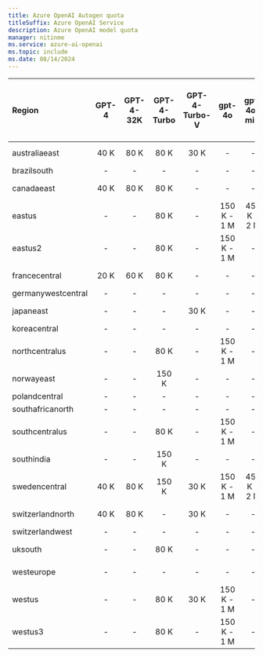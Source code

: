```yaml
---
title: Azure OpenAI Autogen quota
titleSuffix: Azure OpenAI Service
description: Azure OpenAI model quota
manager: nitinme
ms.service: azure-ai-openai
ms.topic: include
ms.date: 08/14/2024
---
```



| Region             | GPT-4   | GPT-4-32K   | GPT-4-Turbo   | GPT-4-Turbo-V   | gpt-4o      | gpt-4o-mini   | GPT-35-Turbo   | GPT-35-Turbo-Instruct   | gpt-4o - GlobalStandard   | gpt-4o-mini - GlobalStandard   | GPT-4o - Global-Batch   | GPT-4o-mini - Global-Batch   | GPT-4 - Global-Batch   | GPT-4-Turbo - Global-Batch   | gpt-35-turbo - Global-Batch   | Text-Embedding-Ada-002   | text-embedding-3-small   | text-embedding-3-large   | Babbage-002   | Babbage-002 - finetune   | Davinci-002   | Davinci-002 - finetune   | GPT-35-Turbo - finetune   | GPT-35-Turbo-1106 - finetune   | GPT-4o-mini - finetune   | GPT-4-Turbo - GlobalStandard   | GPT-4 - finetune   | GPT-35-Turbo-0125 - finetune   |
|:-------------------|:-------:|:-----------:|:-------------:|:---------------:|:-----------:|:-------------:|:--------------:|:-----------------------:|:-------------------------:|:------------------------------:|:-----------------------:|:----------------------------:|:----------------------:|:----------------------------:|:-----------------------------:|:------------------------:|:------------------------:|:------------------------:|:-------------:|:------------------------:|:-------------:|:------------------------:|:-------------------------:|:------------------------------:|:------------------------:|:------------------------------:|:------------------:|:-------------------------------|
| australiaeast      | 40 K    | 80 K        | 80 K          | 30 K            | -           | -             | 300 K          | -                       | 450 K - 30 M              | -                              | -                       | -                            | -                      | -                            | -                             | 350 K                    | -                        | -                        | -             | -                        | -             | -                        | -                         | -                              | -                        | -                              | -                  | -                              |
| brazilsouth        | -       | -           | -             | -               | -           | -             | -              | -                       | 450 K - 30 M              | -                              | -                       | -                            | -                      | -                            | -                             | 350 K                    | -                        | -                        | -             | -                        | -             | -                        | -                         | -                              | -                        | -                              | -                  | -                              |
| canadaeast         | 40 K    | 80 K        | 80 K          | -               | -           | -             | 300 K          | -                       | 450 K - 30 M              | -                              | -                       | -                            | -                      | -                            | -                             | 350 K                    | 350 K                    | 350 K                    | -             | -                        | -             | -                        | -                         | -                              | -                        | -                              | -                  | -                              |
| eastus             | -       | -           | 80 K          | -               | 150 K - 1 M | 450 K - 2 M   | 240 K          | 240 K                   | 450 K - 30 M              | 2 M - 50 M                     | 50 M - 5 B              | 50 M - 5 B                   | 5 M - 150 M            | 40 M - 300 M                 | 100 M - 10 B                  | 240 K                    | 350 K                    | 350 K                    | -             | -                        | -             | -                        | -                         | -                              | -                        | -                              | -                  | -                              |
| eastus2            | -       | -           | 80 K          | -               | 150 K - 1 M | -             | 300 K          | -                       | 450 K - 30 M              | -                              | -                       | -                            | -                      | -                            | -                             | 350 K                    | 350 K                    | 350 K                    | -             | -                        | -             | -                        | 250 K                     | 250 K                          | -                        | -                              | -                  | 250 K                          |
| francecentral      | 20 K    | 60 K        | 80 K          | -               | -           | -             | 240 K          | -                       | 450 K - 30 M              | -                              | -                       | -                            | -                      | -                            | -                             | 240 K                    | -                        | 350 K                    | -             | -                        | -             | -                        | -                         | -                              | -                        | -                              | -                  | -                              |
| germanywestcentral | -       | -           | -             | -               | -           | -             | -              | -                       | 450 K - 30 M              | -                              | -                       | -                            | -                      | -                            | -                             | -                        | -                        | -                        | -             | -                        | -             | -                        | -                         | -                              | -                        | -                              | -                  | -                              |
| japaneast          | -       | -           | -             | 30 K            | -           | -             | 300 K          | -                       | 450 K - 30 M              | -                              | -                       | -                            | -                      | -                            | -                             | 350 K                    | -                        | 350 K                    | -             | -                        | -             | -                        | -                         | -                              | -                        | -                              | -                  | -                              |
| koreacentral       | -       | -           | -             | -               | -           | -             | -              | -                       | 450 K - 30 M              | -                              | -                       | -                            | -                      | -                            | -                             | -                        | -                        | -                        | -             | -                        | -             | -                        | -                         | -                              | -                        | -                              | -                  | -                              |
| northcentralus     | -       | -           | 80 K          | -               | 150 K - 1 M | -             | 300 K          | -                       | 450 K - 30 M              | -                              | -                       | -                            | -                      | -                            | -                             | 350 K                    | -                        | -                        | 240 K         | 250 K                    | 240 K         | 250 K                    | 250 K                     | 250 K                          | 100 K                    | 450 K                          | 100 K              | 250 K                          |
| norwayeast         | -       | -           | 150 K         | -               | -           | -             | -              | -                       | 450 K - 30 M              | -                              | -                       | -                            | -                      | -                            | -                             | 350 K                    | -                        | -                        | -             | -                        | -             | -                        | -                         | -                              | -                        | -                              | -                  | -                              |
| polandcentral      | -       | -           | -             | -               | -           | -             | -              | -                       | 450 K - 30 M              | -                              | -                       | -                            | -                      | -                            | -                             | -                        | -                        | -                        | -             | -                        | -             | -                        | -                         | -                              | -                        | -                              | -                  | -                              |
| southafricanorth   | -       | -           | -             | -               | -           | -             | -              | -                       | 450 K - 30 M              | -                              | -                       | -                            | -                      | -                            | -                             | 350 K                    | -                        | -                        | -             | -                        | -             | -                        | -                         | -                              | -                        | -                              | -                  | -                              |
| southcentralus     | -       | -           | 80 K          | -               | 150 K - 1 M | -             | 240 K          | -                       | 450 K - 30 M              | -                              | -                       | -                            | -                      | -                            | -                             | 240 K                    | -                        | -                        | -             | -                        | -             | -                        | -                         | -                              | -                        | -                              | -                  | -                              |
| southindia         | -       | -           | 150 K         | -               | -           | -             | 300 K          | -                       | 450 K - 30 M              | -                              | -                       | -                            | -                      | -                            | -                             | 350 K                    | -                        | 350 K                    | -             | -                        | -             | -                        | -                         | -                              | -                        | -                              | -                  | -                              |
| swedencentral      | 40 K    | 80 K        | 150 K         | 30 K            | 150 K - 1 M | 450 K - 2 M   | 300 K          | 240 K                   | 450 K - 30 M              | 2 M - 50 M                     | 50 M - 5 B              | 50 M - 5 B                   | 5 M - 150 M            | 40 M - 300 M                 | 100 M - 10 B                  | 350 K                    | -                        | 350 K                    | 240 K         | 250 K                    | 240 K         | 250 K                    | 250 K                     | 250 K                          | 100 K                    | -                              | 100 K              | 250 K                          |
| switzerlandnorth   | 40 K    | 80 K        | -             | 30 K            | -           | -             | 300 K          | -                       | 450 K - 30 M              | -                              | -                       | -                            | -                      | -                            | -                             | 350 K                    | -                        | -                        | -             | -                        | -             | -                        | -                         | -                              | -                        | -                              | -                  | -                              |
| switzerlandwest    | -       | -           | -             | -               | -           | -             | -              | -                       | -                         | -                              | -                       | -                            | -                      | -                            | -                             | -                        | -                        | -                        | -             | 250 K                    | -             | 250 K                    | 250 K                     | 250 K                          | -                        | -                              | -                  | 250 K                          |
| uksouth            | -       | -           | 80 K          | -               | -           | -             | 240 K          | -                       | 450 K - 30 M              | -                              | -                       | -                            | -                      | -                            | -                             | 350 K                    | -                        | 350 K                    | -             | -                        | -             | -                        | -                         | -                              | -                        | -                              | -                  | -                              |
| westeurope         | -       | -           | -             | -               | -           | -             | 240 K          | -                       | 450 K - 30 M              | -                              | -                       | -                            | -                      | -                            | -                             | 240 K                    | -                        | -                        | -             | -                        | -             | -                        | -                         | -                              | -                        | -                              | -                  | -                              |
| westus             | -       | -           | 80 K          | 30 K            | 150 K - 1 M | -             | 300 K          | -                       | 450 K - 30 M              | -                              | 50 M - 5 B              | 50 M - 5 B                   | 5 M - 150 M            | 40 M - 300 M                 | 100 M - 10 B                  | 350 K                    | -                        | -                        | -             | -                        | -             | -                        | -                         | -                              | -                        | -                              | -                  | -                              |
| westus3            | -       | -           | 80 K          | -               | 150 K - 1 M | -             | -              | -                       | 450 K - 30 M              | -                              | -                       | -                            | -                      | -                            | -                             | 350 K                    | -                        | 350 K                    | -             | -                        | -             | -                        | -                         | -                              | -                        | -                              | -                  | -                              |
